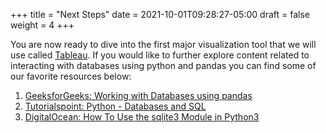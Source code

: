 +++
title = "Next Steps"
date = 2021-10-01T09:28:27-05:00
draft = false
weight = 4
+++

You are now ready to dive into the first major visualization tool that we will use called [Tableau](https://www.tableau.com/). If you would like to further explore content related to interacting with databases using python and pandas you can find some of our favorite resources below:

1. [GeeksforGeeks: Working with Databases using pandas](https://www.geeksforgeeks.org/working-with-database-using-pandas/)
1. [Tutorialspoint: Python - Databases and SQL](https://www.tutorialspoint.com/python_network_programming/python_databases_and_sql.htm)
1. [DigitalOcean: How To Use the sqlite3 Module in Python3](https://www.digitalocean.com/community/tutorials/how-to-use-the-sqlite3-module-in-python-3)

